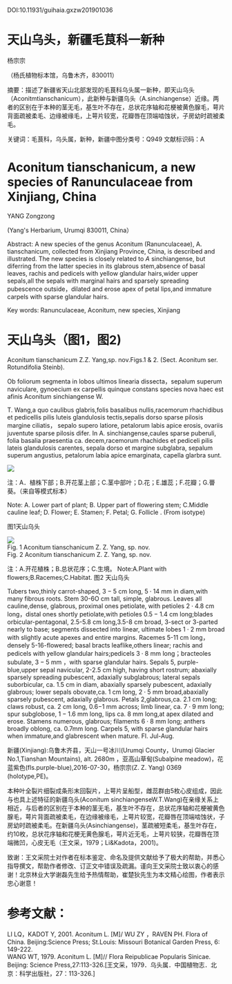 DOI:10.11931/guihaia.gxzw201901036

# 天山乌头，新疆毛茛科一新种

杨宗宗

（杨氏植物标本馆，乌鲁木齐，830011）

摘要：描述了新疆省天山北部发现的毛茛科乌头属一新种，即天山乌头（Aconitmtianschanicum），此新种与新疆乌头（A.sinchiangense）近缘。两者的区别在于本种的茎无毛，基生叶不存在，总状花序轴和花梗被黄色腺毛，萼片背面疏被柔毛、边缘被缘毛，上萼片较宽，花瓣唇在顶端啮蚀状，子房幼时疏被柔毛。

关键词：毛茛科，乌头属，新种，新疆中图分类号：Q949 文献标识码：A

# Aconitum tianschanicum, a new species of Ranunculaceae from Xinjiang, China

YANG Zongzong

(Yang's Herbarium, Urumqi 830011, China）

Abstract: A new species of the genus Aconitum (Ranunculaceae), A. tianschanicum, collected from Xinjiang Province, China, is described and illustrated. The new species is closely related to $A$ sinchiangense, but diferring from the latter species in its glabrous stem,absence of basal leaves, rachis and pedicels with yellow glandular hairs,wider upper sepals,all the sepals with marginal hairs and sparsely spreading pubescence outside，dilated and erose apex of petal lips,and immature carpels with sparse glandular hairs.

Key words: Ranunculaceae, Aconitum, new species, Xinjiang

# 天山乌头（图1，图2)

Aconitum tianschanicum Z.Z. Yang,sp. nov.Figs.1 & 2. (Sect. Aconitum ser. Rotundifolia Steinb).

Ob foliorum segmenta in lobos ultimos linearia dissecta，sepalum superum naviculare, gynoecium ex carpellis quinque constans species nova haec est afinis Aconitum sinchiangense W.

T. Wang,a quo caulibus glabris,folis basalibus nullis,racemorum rhachidibus et pedicellis pilis luteis glandulosis tectis,sepalis dorso sparse pilosis margine ciliatis， sepalo supero latiore, petalorum labis apice erosis, ovariis juventute sparse pilosis difer. In A. sinchiangense,caules sparse puberuli, folia basalia praesentia ca. decem,racemorum rhachides et pediceli pilis lateis glandulosis carentes, sepala dorso et margine subglabra, sepalum superum angustius, petalorum labia apice emarginata, capella glarbra sunt.

![](images/01c6f49979f08bf3e7b4f1c36ab4a85a2cfe8248378173c5797e2d4c0330019e.jpg)

注：A．植株下部；B.开花茎上部；C.茎中部叶；D.花；E.雄蕊；F.花瓣；G.瞢葵。（来自等模式标本）

Note: A. Lower part of plant; B. Upper part of flowering stem; C.Middle cauline leaf; D. Flower; E. Stamen; F. Petal; G. Follicle . (From isotype)

图1天山乌头

![](images/2179d5bde46d6eaf26f523045980c73666d5dc133968cf222e94440b4fb34f99.jpg)  
Fig. 1 Aconitum tianschanicum Z. Z. Yang, sp. nov.   
Fig. 2 Aconitum tianschanicum Z. Z. Yang, sp. nov.

注：A.开花植株；B.总状花序；C.生境。 Note:A.Plant with flowers;B.Racemes;C.Habitat. 图2 天山乌头

Tubers two,thinly carrot-shaped, $3 { - } 5 ~ \mathrm { c m }$ long, $5 { \cdot } 1 4 ~ \mathrm { m m }$ in diam,with many fibrous roots. Stem 30-6O cm tall, simple, glabrous. Leaves all cauline,dense, glabrous, proximal ones petiolate, with petioles $2 { \cdot } 4 . 8 ~ \mathrm { c m }$ long，distal ones shortly petiolate,with petioles $0 . 5 { - } 1 . 4 ~ \mathrm { c m }$ long;blades orbicular-pentagonal, 2.5-5.8 cm long,3.5-8 cm broad, 3-sect or 3-parted nearly to base; segments dissected into linear, ultimate lobes $1 { \cdot } 2 ~ \mathrm { m m }$ broad with slightly acute apexes and entire margins. Racemes 5-11 cm long，densely 5-16-flowered; basal bracts leaflike,others linear; rachis and pedicels with yellow glandular hairs;pedicels $3 { \cdot } 8 \ \mathrm { m m }$ long；bracteoles subulate, $3 { - } 5 \ \mathrm { m m }$ ，with sparse glandular hairs. Sepals 5, purple-blue,upper sepal navicular, 2-2.5 cm high, having short rostrum; abaxially sparsely spreading pubescent, adaxially subglabrous; lateral sepals suborbicular, ca. $1 . 5 \ \mathrm { c m }$ in diam, abaxially sparsely pubescent, adaxially glabrous; lower sepals obovate,ca. 1 cm long, $2 { \cdot } 5 \ \mathrm { m m }$ broad,abaxially sparsely pubescent, adaxially glabrous. Petals 2,glabrous,ca. 2.1 cm long; claws robust, ca. $2 \ \mathrm { c m }$ long, $0 . 6 \mathrm { - } 1 ~ \mathrm { m m }$ across; limb linear, ca. $7 { \cdot } 9 \ \mathrm { m m }$ long; spur subglobose, $\mathrm { 1 - 1 . 6 ~ m m }$ long, lips ca. $8 ~ \mathrm { m m }$ long,at apex dilated and erose. Stamens numerous, glabrous; filaments $6 { \cdot } 8 ~ \mathrm { m m }$ long; anthers broadly oblong, ca. $0 . 7 \mathrm { m m }$ long. Carpels 5, with sparse glandular hairs when immature,and glabrescent when mature. Fl. Jul-Aug.

新疆(Xinjiang):乌鲁木齐县，天山一号冰川(Urumqi County，Urumqi Glacier No.1,Tianshan Mountains), alt. $2 6 8 0 \mathrm { m }$ ，亚高山草甸(Subalpine meadow)，花蓝紫色(fls.purple-blue),2016-07-30，杨宗宗(Z. Z. Yang) 0369 (holotype,PE)。

本种叶全裂片细裂成条形末回裂片，上萼片呈船型，雌蕊群由5枚心皮组成，因此与也具上述特征的新疆乌头(Aconitum sinchiangenseW.T.Wang)在亲缘关系上相近，与后者的区别在于本种的茎无毛，基生叶不存在，总状花序轴和花梗被黄色腺毛，萼片背面疏被柔毛，在边缘被缘毛，上萼片较宽，花瓣唇在顶端啮蚀状，子房幼时疏被柔毛。在新疆乌头(Asinchiangense)，茎疏被短柔毛，基生叶存在，约10枚，总状花序轴和花梗无黄色腺毛，萼片近无毛，上萼片较狭，花瓣唇在顶端微凹，心皮无毛（王文采，1979；Li&Kadota，2001)。

致谢：王文采院士对作者在标本鉴定、命名及提供文献给予了极大的帮助，并悉心指导撰文，帮助作者修改、订正文中错误及疏漏。谨向王文采院士致以衷心的感谢！北京林业大学谢磊先生给予热情帮助，崔楚狄先生为本文精心绘图，作者表示忠心谢意！

# 参考文献：

LI LQ，KADOT Y, 2001. Aconitum L. [M]/ WU ZY ，RAVEN PH. Flora of China. Beijing:Science Press; St.Louis: Missouri Botanical Garden Press, 6: 149-222.  
WANG WT, 1979. Aconitum L. [M]// Flora Reipublicae Popularis Sinicae. Beijing: Science Press,27:113-326.[王文采，1979．乌头属．中国植物志．北京：科学出版社，27：113-326.]